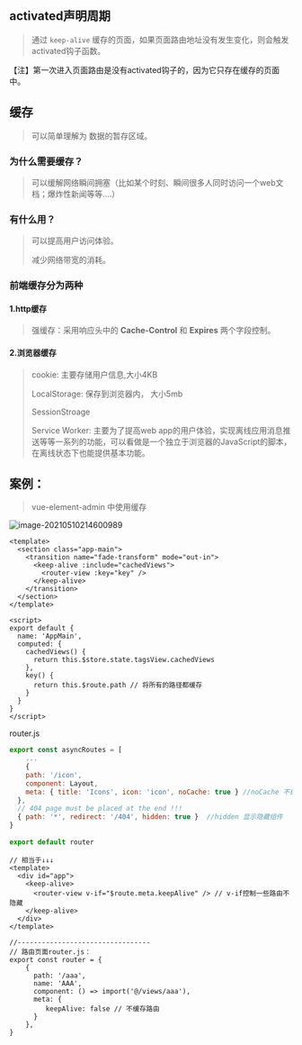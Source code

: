 ## activated声明周期

> 通过 `keep-alive` 缓存的页面，如果页面路由地址没有发生变化，则会触发activated钩子函数。

【注】第一次进入页面路由是没有activated钩子的，因为它只存在缓存的页面中。



## 缓存

> 可以简单理解为 数据的暂存区域。

### 为什么需要缓存？

> 可以缓解网络瞬间拥塞（比如某个时刻、瞬间很多人同时访问一个web文档；爆炸性新闻等等....）

### 有什么用？

> 可以提高用户访问体验。
>
> 减少网络带宽的消耗。

### 前端缓存分为两种

#### 1.http缓存

> 强缓存：采用响应头中的 **Cache-Control** 和 **Expires** 两个字段控制。

#### 2.浏览器缓存

> cookie: 主要存储用户信息,大小4KB
>
> LocalStorage: 保存到浏览器内， 大小5mb
>
> SessionStroage
>
> Service Worker: 主要为了提高web app的用户体验，实现离线应用消息推送等等一系列的功能，可以看做是一个独立于浏览器的JavaScript的脚本，在离线状态下也能提供基本功能。



## 案例：

> vue-element-admin 中使用缓存

![image-20210510214600989](C:\Users\wilson\AppData\Roaming\Typora\typora-user-images\image-20210510214600989.png)

```vue
<template>
  <section class="app-main">
    <transition name="fade-transform" mode="out-in">
      <keep-alive :include="cachedViews">
        <router-view :key="key" />
      </keep-alive>
    </transition>
  </section>
</template>

<script>
export default {
  name: 'AppMain',
  computed: {
    cachedViews() {
      return this.$store.state.tagsView.cachedViews
    },
    key() {
      return this.$route.path // 将所有的路径都缓存
    }
  }
}
</script>

```

router.js

```javascript
export const asyncRoutes = [  
    ...
	{
    path: '/icon',
    component: Layout,
  	meta: { title: 'Icons', icon: 'icon', noCache: true } //noCache 不缓存
  },
  // 404 page must be placed at the end !!!
  { path: '*', redirect: '/404', hidden: true }  //hidden 显示隐藏组件
}
    
export default router
```

```vue
// 相当于↓↓↓
<template>
  <div id="app">
    <keep-alive>
      <router-view v-if="$route.meta.keepAlive" /> // v-if控制一些路由不隐藏
    </keep-alive>
  </div>
</template>

//---------------------------------
// 路由页面router.js：
export const router = {
    {
      path: '/aaa',
      name: 'AAA',
      component: () => import('@/views/aaa'),
      meta: {
         keepAlive: false // 不缓存路由
      }
    },
}
```

